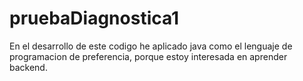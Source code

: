 # pruebaDiagnostica1

En el desarrollo de este codigo he aplicado java como el lenguaje de programacion de preferencia, porque estoy interesada en aprender backend.